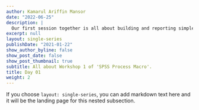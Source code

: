 ```yaml
---
author: Kamarul Ariffin Mansor
date: "2022-06-25"
description: |
  Our first session together is all about building and reporting simple moderation and mediation analysis.
excerpt: null
layout: single-series
publishDate: "2021-01-22"
show_author_byline: false
show_post_date: false
show_post_thumbnail: true
subtitle: All about Workshop 1 of 'SPSS Process Macro'.
title: Day 01
weight: 2
---
```


If you choose `layout: single-series`, you can add markdown text here and it will be the landing page for this nested subsection.
